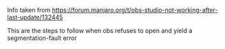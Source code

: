 Info taken from https://forum.manjaro.org/t/obs-studio-not-working-after-last-update/132445

This are the steps to follow when obs refuses to open and yield a segmentation-fault error
